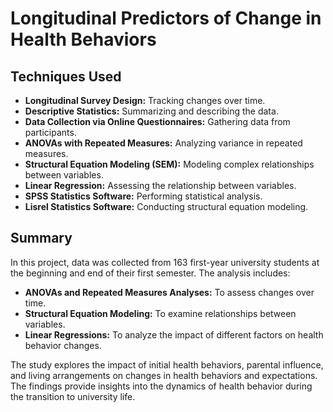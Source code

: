 # Longitudinal Predictors of Change in Health Behaviors

## Techniques Used

- **Longitudinal Survey Design:** Tracking changes over time.
- **Descriptive Statistics:** Summarizing and describing the data.
- **Data Collection via Online Questionnaires:** Gathering data from participants.
- **ANOVAs with Repeated Measures:** Analyzing variance in repeated measures.
- **Structural Equation Modeling (SEM):** Modeling complex relationships between variables.
- **Linear Regression:** Assessing the relationship between variables.
- **SPSS Statistics Software:** Performing statistical analysis.
- **Lisrel Statistics Software:** Conducting structural equation modeling.

## Summary

In this project, data was collected from 163 first-year university students at the beginning and end of their first semester. The analysis includes:

- **ANOVAs and Repeated Measures Analyses:** To assess changes over time.
- **Structural Equation Modeling:** To examine relationships between variables.
- **Linear Regressions:** To analyze the impact of different factors on health behavior changes.

The study explores the impact of initial health behaviors, parental influence, and living arrangements on changes in health behaviors and expectations. The findings provide insights into the dynamics of health behavior during the transition to university life.

